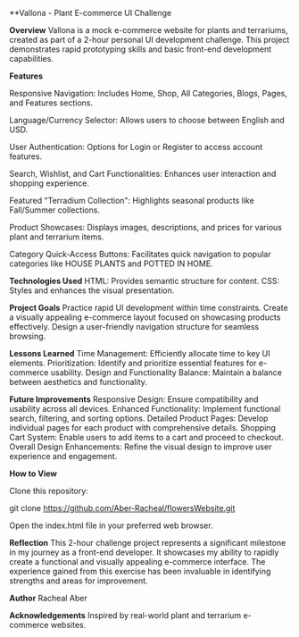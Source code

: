 
**Vallona - Plant E-commerce UI Challenge

**Overview**
Vallona is a mock e-commerce website for plants and terrariums, created as part of a 2-hour personal UI development challenge. This project demonstrates rapid prototyping skills and basic front-end development capabilities.

**Features**

Responsive Navigation: Includes Home, Shop, All Categories, Blogs, Pages, and Features sections.

Language/Currency Selector: Allows users to choose between English and USD.

User Authentication: Options for Login or Register to access account features.

Search, Wishlist, and Cart Functionalities: Enhances user interaction and shopping experience.

Featured "Terradium Collection": Highlights seasonal products like Fall/Summer collections.

Product Showcases: Displays images, descriptions, and prices for various plant and terrarium items.

Category Quick-Access Buttons: Facilitates quick navigation to popular categories like HOUSE PLANTS and POTTED IN HOME.


**Technologies Used**
HTML: Provides semantic structure for content.
CSS: Styles and enhances the visual presentation.


**Project Goals**
Practice rapid UI development within time constraints.
Create a visually appealing e-commerce layout focused on showcasing products effectively.
Design a user-friendly navigation structure for seamless browsing.


**Lessons Learned**
Time Management: Efficiently allocate time to key UI elements.
Prioritization: Identify and prioritize essential features for e-commerce usability.
Design and Functionality Balance: Maintain a balance between aesthetics and functionality.


**Future Improvements**
Responsive Design: Ensure compatibility and usability across all devices.
Enhanced Functionality: Implement functional search, filtering, and sorting options.
Detailed Product Pages: Develop individual pages for each product with comprehensive details.
Shopping Cart System: Enable users to add items to a cart and proceed to checkout.
Overall Design Enhancements: Refine the visual design to improve user experience and engagement.

**How to View**

Clone this repository:

git clone https://github.com/Aber-Racheal/flowersWebsite.git

Open the index.html file in your preferred web browser.

**Reflection**
This 2-hour challenge project represents a significant milestone in my journey as a front-end developer. It showcases my ability to rapidly create a functional and visually appealing e-commerce interface. The experience gained from this exercise has been invaluable in identifying strengths and areas for improvement.

**Author**
Racheal Aber

**Acknowledgements**
Inspired by real-world plant and terrarium e-commerce websites.

